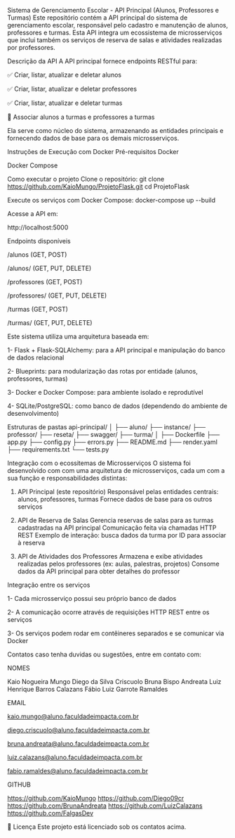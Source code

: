 Sistema de Gerenciamento Escolar - API Principal (Alunos, Professores e Turmas)
Este repositório contém a API principal do sistema de gerenciamento escolar, responsável pelo cadastro e manutenção de alunos, professores e turmas. Esta API integra um ecossistema de microsserviços que inclui também os serviços de reserva de salas e atividades realizadas por professores.

Descrição da API
A API principal fornece endpoints RESTful para:

✅ Criar, listar, atualizar e deletar alunos

✅ Criar, listar, atualizar e deletar professores

✅ Criar, listar, atualizar e deletar turmas

🔄 Associar alunos a turmas e professores a turmas

Ela serve como núcleo do sistema, armazenando as entidades principais e fornecendo dados de base para os demais microsserviços.

Instruções de Execução com Docker
Pré-requisitos
Docker

Docker Compose

Como executar o projeto
Clone o repositório:
git clone https://github.com/KaioMungo/ProjetoFlask.git cd ProjetoFlask

Execute os serviços com Docker Compose:
docker-compose up --build

Acesse a API em:

http://localhost:5000


Endpoints disponíveis

/alunos (GET, POST)

/alunos/<id> (GET, PUT, DELETE)

/professores (GET, POST)

/professores/<id> (GET, PUT, DELETE)

/turmas (GET, POST)

/turmas/<id> (GET, PUT, DELETE)


Este sistema utiliza uma arquitetura baseada em:

1- Flask + Flask-SQLAlchemy: para a API principal e manipulação do banco de dados relacional

2- Blueprints: para modularização das rotas por entidade (alunos, professores, turmas)

3- Docker e Docker Compose: para ambiente isolado e reprodutível

4- SQLite/PostgreSQL: como banco de dados (dependendo do ambiente de desenvolvimento)

Estruturas de pastas
api-principal/ │ ├── aluno/ ├── instance/
├── professor/
├── reseta/
├── swagger/ ├── turma/
│ ├── Dockerfile ├── app.py ├── config.py ├── errors.py ├── README.md ├── render.yaml ├── requirements.txt └── tests.py

Integração com o ecossitemas de Microsserviços
O sistema foi desenvolvido com com uma arquitetura de microsserviços, cada um com a sua função e responsabilidades distintas:

1. API Principal (este repositório)
Responsável pelas entidades centrais: alunos, professores, turmas
Fornece dados de base para os outros serviços

2. API de Reserva de Salas
Gerencia reservas de salas para as turmas cadastradas na API principal
Comunicação feita via chamadas HTTP REST
Exemplo de interação: busca dados da turma por ID para associar à reserva

3. API de Atividades dos Professores
Armazena e exibe atividades realizadas pelos professores (ex: aulas, palestras, projetos)
Consome dados da API principal para obter detalhes do professor

Integração entre os serviços

1- Cada microsserviço possui seu próprio banco de dados

2- A comunicação ocorre através de requisições HTTP REST entre os serviços

3- Os serviços podem rodar em contêineres separados e se comunicar via Docker

Contatos
caso tenha duvidas ou sugestões, entre em contato com:

NOMES

Kaio Nogueira Mungo
Diego da Silva Criscuolo
Bruna Bispo Andreata
Luiz Henrique Barros Calazans
Fábio Luiz Garrote Ramaldes

EMAIL

kaio.mungo@aluno.faculdadeimpacta.com.br

diego.criscuolo@aluno.faculdadeimpacta.com.br

bruna.andreata@aluno.faculdadeimpacta.com.br

luiz.calazans@aluno.faculdadeimpacta.com.br

fabio.ramaldes@aluno.faculdadeimpacta.com.br

GITHUB

https://github.com/KaioMungo
https://github.com/Diego09cr
https://github.com/BrunaAndreata
https://github.com/LuizCalazans
https://github.com/FalgasDev

📜 Licença
Este projeto está licenciado sob os contatos acima.
